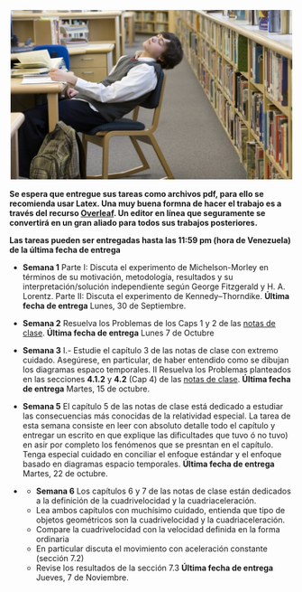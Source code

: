 <p align="center">
  <img src="../PICS/student_working.jpg" width="500" title="hover text">
 
</p>


**Se espera que entregue sus tareas como archivos pdf, para ello se recomienda usar Latex. Una muy buena formna de hacer el trabajo es a través del recurso [Overleaf](https://www.overleaf.com/login). Un editor en línea que seguramente se convertirá en un gran aliado para todos sus trabajos posteriores.** 

**Las tareas pueden ser entregadas hasta las 11:59 pm (hora de Venezuela) de la última fecha de entrega**

  * **Semana 1** Parte I: Discuta el experimento de Michelson-Morley en términos de su motivación, metodología, resultados y su interpretación/solución independiente según George Fitzgerald y H. A. Lorentz.
  Parte II: Discuta el experimento de Kennedy–Thorndike. **Última fecha de entrega** Lunes, 30 de Septiembre. 
  
  * **Semana 2** Resuelva los Problemas de los Caps 1 y 2 de las [notas de clase](https://github.com/mario-i-caicedo-ai/Introduccion_a_la_Fisica_Relativista/blob/main/lectures/Relativity_I.pdf). **Última fecha de entrega** Lunes 7 de Octubre

* **Semana 3** I.- Estudie el capítulo 3 de las notas de clase con extremo cuidado. Asegúrese, en particular, de haber entendido como se dibujan los diagramas espaco temporales. II Resuelva los Problemas planteados en las secciones **4.1.2** y **4.2** (Cap 4) de las [notas de clase](https://github.com/mario-i-caicedo-ai/Introduccion_a_la_Fisica_Relativista/blob/main/lectures/Relativity_I.pdf). **Última fecha de entrega** Martes, 15 de octubre.

* **Semana 5** El capítulo 5 de las notas de clase está dedicado a estudiar las consecuencias más conocidas de la relatividad especial. La tarea de esta semana consiste en leer con absoluto detalle todo el capítulo y entregar un escrito en que explique las dificultades que tuvo ó no tuvo) en asir por completo los fenómenos que se presntan en el capítulo. Tenga especial cuidado en conciliar el enfoque estándar y el enfoque basado en diagramas espacio temporales. **Última fecha de entrega** Martes, 22 de octubre.

* * **Semana 6** Los capítulos 6 y 7 de las notas de clase están dedicados a la definición de la cuadrivelocidad y la cuadriaceleración.
  * Lea ambos capítulos con muchísimo cuidado, entienda que tipo de objetos geométricos son la cuadrivelocidad y la cuadriaceleración.
  * Compare la cuadrivelocidad con la velocidad definida en la forma ordinaria 
  * En particular discuta el movimiento con aceleración constante (sección 7.2)
  * Revise los resultados de la sección 7.3
**Última fecha de entrega** Jueves, 7 de Noviembre.

